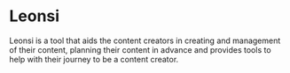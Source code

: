 # Leonsi 
Leonsi is a tool that aids the content creators in creating and management of their content, planning their content in advance and provides tools to help with their journey to be a content creator. 